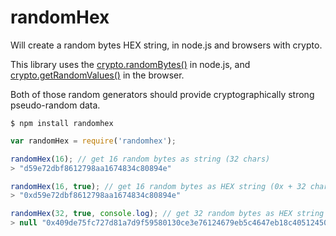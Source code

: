 randomHex
===

Will create a random bytes HEX string, in node.js and browsers with crypto.

This library uses the [crypto.randomBytes()](https://nodejs.org/api/crypto.html#crypto_crypto_randombytes_size_callback) in node.js,
and [crypto.getRandomValues()](https://developer.mozilla.org/en/docs/Web/API/RandomSource/getRandomValues) in the browser.

Both of those random generators should provide cryptographically strong pseudo-random data.

```
$ npm install randomhex
```



```js
var randomHex = require('randomhex');

randomHex(16); // get 16 random bytes as string (32 chars)
> "d59e72dbf8612798aa1674834c80894e"

randomHex(16, true); // get 16 random bytes as HEX string (0x + 32 chars)
> "0xd59e72dbf8612798aa1674834c80894e"

randomHex(32, true, console.log); // get 32 random bytes as HEX string (0x + 64 chars)
> null "0x409de75fc727d81a7d9f59580130ce3e76124679eb5c4647eb18c40512450c29"

```
